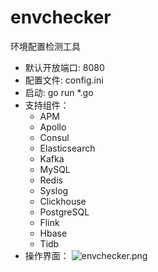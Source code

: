# envchecker
环境配置检测工具

-  默认开放端口: 8080
-  配置文件: config.ini
-  启动: go run *.go
-  支持组件：
    - APM
    - Apollo
    - Consul
    - Elasticsearch
    - Kafka
    - MySQL
    - Redis
    - Syslog
    - Clickhouse
    - PostgreSQL
    - Flink
    - Hbase
    - Tidb
-  操作界面：
![envchecker.png](https://amaimg.com/i/2021/05/29/dq6gvn.png)
